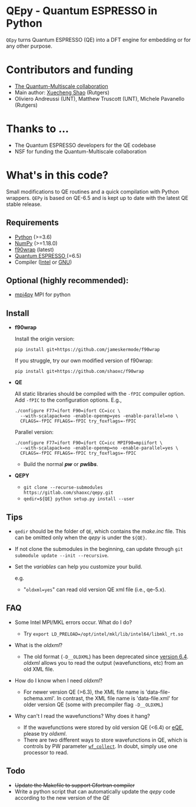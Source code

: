 # QEpy - Quantum ESPRESSO in Python
   `QEpy` turns Quantum ESPRESSO (QE) into a DFT engine for embedding or for any other purpose. 
   
# Contributors and funding

 - [The Quantum-Multiscale collaboration](http://www.quantum-multiscale.org/)
 - Main author: [Xuecheng Shao](mailto:xuecheng.shao@rutgers.edu) (Rutgers) 
 - Oliviero Andreussi (UNT), Matthew Truscott (UNT), Michele Pavanello (Rutgers)

# Thanks to ...
 - The Quantum ESPRESSO developers for the QE codebase
 - NSF for funding the Quantum-Multiscale collaboration

# What's in this code?
Small modifications to QE routines and a quick compilation with Python wrappers. `QEPy` is based on QE-6.5 and is kept up to date with the latest QE stable release.

## Requirements
 - [Python](https://www.python.org/) (>=3.6)
 - [NumPy](https://docs.scipy.org/doc/numpy/reference/) (>=1.18.0)
 - [f90wrap](https://github.com/jameskermode/f90wrap) (latest)
 - [Quantum ESPRESSO ](https://gitlab.com/QEF/q-e/-/releases/qe-6.5) (=6.5)
 - Compiler ([Intel](https://software.intel.com/content/www/us/en/develop/tools/oneapi/components/fortran-compiler.html) or [GNU](https://gcc.gnu.org/fortran/))

## Optional (highly recommended):
 - [mpi4py](https://bitbucket.org/mpi4py/mpi4py) MPI for python

## Install
 - **f90wrap**

    Install the origin version:

    ```shell
	pip install git+https://github.com/jameskermode/f90wrap
    ```
	If you struggle, try our own modified version of f90wrap:

    ```shell
	pip install git+https://github.com/shaoxc/f90wrap
    ```



 - **QE**

	All static libraries should be compiled with the `-fPIC` compuiler option. Add `-fPIC` to the configuration options. E.g.,

     ```shell
	 ./configure F77=ifort F90=ifort CC=icc \
	   --with-scalapack=no -enable-openmp=yes -enable-parallel=no \
	   CFLAGS=-fPIC FFLAGS=-fPIC try_foxflags=-fPIC
     ```

	Parallel version:


     ```shell
	 ./configure F77=ifort F90=ifort CC=icc MPIF90=mpiifort \
	   --with-scalapack=no -enable-openmp=no -enable-parallel=yes \
	   CFLAGS=-fPIC FFLAGS=-fPIC try_foxflags=-fPIC
	 ```

   + Build the normal ***pw*** or ***pwlibs***.

 - **QEPY**

   + `git clone --recurse-submodules https://gitlab.com/shaoxc/qepy.git`
   + `qedir=${QE} python setup.py install --user`

## Tips
 - `qedir` should be the folder of `QE`, which contains the *make.inc* file. This can be omitted only when the *qepy* is under the `${QE}`.
 - If not clone the submodules in the beginning, can update through `git submodule update --init --recursive`.
 - Set the *variables* can help you customize your build.

	e.g.

	- "`oldxml=yes`" can read old version QE xml file (i.e., qe-5.x).

## FAQ
 - Some Intel MPI/MKL errors occur. What do I do?
	+ Try `export LD_PRELOAD=/opt/intel/mkl/lib/intel64/libmkl_rt.so`

 - What is the *oldxml*?
	+ The old format (`-D__OLDXML`) has been deprecated since [version 6.4](https://gitlab.com/QEF/q-e/-/releases/qe-6.4). *oldxml* allows you to read the output (wavefunctions, etc) from an old XML file.

 - How do I know when I need *oldxml*?
	+ For newer version QE (>6.3), the XML file name is 'data-file-schema.xml'. In contrast, the XML file name is 'data-file.xml' for older version QE (some with precompiler flag `-D__OLDXML`)

 - Why can't I read the wavefunctions? Why does it hang?
	+ If the wavefunctions were stored by old version QE (<6.4) or [eQE](http://eqe.rutgers.edu), please try *oldxml*.
	+ There are two different ways to store wavefunctions in QE, which is controls by PW parameter [`wf_collect`](http://www.quantum-espresso.org/Doc/INPUT_PW.html#idm68). In doubt, simply use one processor to read.

## Todo
 - ~~Update the Makefile to support Gfortran compiler~~
 - Write a python script that can automatically update the *qepy* code according to the new version of the *QE*
